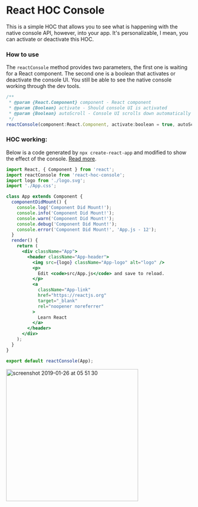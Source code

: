 # React HOC Console

This is a simple HOC that allows you to see what is happening with the native console API, however, into your app. It's personalizable, I mean, you can activate or deactivate this HOC.

### How to use

The `reactConsole` method provides two parameters, the first one is waiting for a React component. The second one is a boolean that activates or deactivate the console UI. You still be able to see the native console working through the dev tools.

```javascript
/**
 * @param {React.Component} component - React component
 * @param {Boolean} activate - Should console UI is activated
 * @param {Boolean} autoScroll - Console UI scrolls down automatically when it receives new logs
 */
reactConsole(component:React.Component, activate:boolean = true, autoScroll:boolean = true);
```

### HOC working:

Below is a code generated by `npx create-react-app` and modified to show the effect of the console.
[Read more](https://reactjs.org/docs/create-a-new-react-app.html#create-react-app).

```jsx
import React, { Component } from 'react';
import reactConsole from 'react-hoc-console';
import logo from './logo.svg';
import './App.css';

class App extends Component {
  componentDidMount() {
    console.log('Component Did Mount!');
    console.info('Component Did Mount!');
    console.warn('Component Did Mount!');
    console.debug('Component Did Mount!');
    console.error('Component Did Mount!', 'App.js - 12');
  }
  render() {
    return (
      <div className="App">
        <header className="App-header">
          <img src={logo} className="App-logo" alt="logo" />
          <p>
            Edit <code>src/App.js</code> and save to reload.
          </p>
          <a
            className="App-link"
            href="https://reactjs.org"
            target="_blank"
            rel="noopener noreferrer"
          >
            Learn React
          </a>
        </header>
      </div>
    );
  }
}

export default reactConsole(App);
```

<img width="358" alt="screenshot 2019-01-26 at 05 51 30" src="https://user-images.githubusercontent.com/3761994/51784367-c511c880-212e-11e9-911c-e908606da8ca.png">
